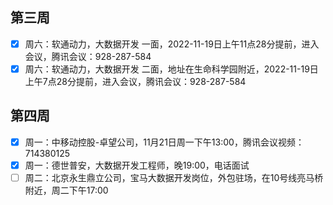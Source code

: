 

## 第三周

- [x] 周六：软通动力，大数据开发 一面，2022-11-19日上午11点28分提前，进入会议，腾讯会议：928-287-584
- [x] 周六：软通动力，大数据开发 二面，地址在生命科学园附近，2022-11-19日上午7点28分提前，进入会议，腾讯会议：928-287-584

## 第四周

- [x] 周一：中移动控股-卓望公司，11月21日周一下午13:00，腾讯会议视频：714380125
- [x] 周一：德世普安，大数据开发工程师，晚19:00，电话面试
- [ ] 周二：北京永生鼎立公司，宝马大数据开发岗位，外包驻场，在10号线亮马桥附近，周二下午17:00
